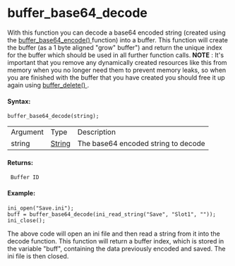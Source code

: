 # buffer_base64_decode

With this function you can decode a base64 encoded string (created using
the [ buffer_base64_encode() ](buffer_base64_encode) function) into
a buffer. This function will create the buffer (as a 1 byte aligned
"grow" buffer") and return the unique index for the buffer which should
be used in all further function calls. **NOTE** : It's important that
you remove any dynamically created resources like this from memory when
you no longer need them to prevent memory leaks, so when you are
finished with the buffer that you have created you should free it up
again using [ buffer_delete() ](buffer_delete) .

#### Syntax:

``` gml
buffer_base64_decode(string);
```

|          |                                                                        |                                     |
|----------|------------------------------------------------------------------------|-------------------------------------|
| Argument | Type                                                                   | Description                         |
| string   |  [String](../../../../GameMaker_Language/GML_Overview/Data_Types)  | The base64 encoded string to decode |

#### Returns:

``` gml
 Buffer ID
```

#### Example:

``` gml
ini_open("Save.ini");
buff = buffer_base64_decode(ini_read_string("Save", "Slot1", ""));
ini_close();
```

The above code will open an ini file and then read a string from it into
the decode function. This function will return a buffer index, which is
stored in the variable "buff", containing the data previously encoded
and saved. The ini file is then closed.
